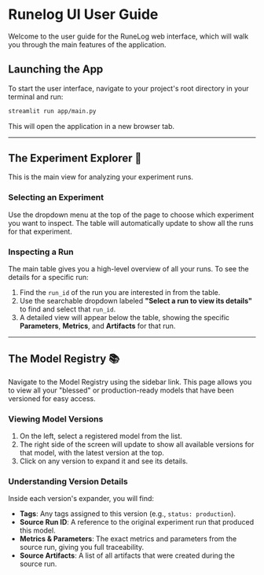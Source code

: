 # Runelog UI User Guide

Welcome to the user guide for the RuneLog web interface, which will walk you through the main features of the application.

## Launching the App

To start the user interface, navigate to your project's root directory in your terminal and run:

```bash
streamlit run app/main.py
```

This will open the application in a new browser tab.

-----

## The Experiment Explorer 🔬

This is the main view for analyzing your experiment runs.

### Selecting an Experiment

Use the dropdown menu at the top of the page to choose which experiment you want to inspect. The table will automatically update to show all the runs for that experiment.

### Inspecting a Run

The main table gives you a high-level overview of all your runs. To see the details for a specific run:

1.  Find the `run_id` of the run you are interested in from the table.
2.  Use the searchable dropdown labeled **"Select a run to view its details"** to find and select that `run_id`.
3.  A detailed view will appear below the table, showing the specific **Parameters**, **Metrics**, and **Artifacts** for that run.

-----

## The Model Registry 📚

Navigate to the Model Registry using the sidebar link. This page allows you to view all your "blessed" or production-ready models that have been versioned for easy access.

### Viewing Model Versions

1.  On the left, select a registered model from the list.
2.  The right side of the screen will update to show all available versions for that model, with the latest version at the top.
3.  Click on any version to expand it and see its details.

### Understanding Version Details

Inside each version's expander, you will find:

  - **Tags**: Any tags assigned to this version (e.g., `status: production`).
  - **Source Run ID**: A reference to the original experiment run that produced this model.
  - **Metrics & Parameters**: The exact metrics and parameters from the source run, giving you full traceability.
  - **Source Artifacts**: A list of all artifacts that were created during the source run.